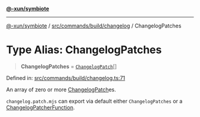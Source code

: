 [**@-xun/symbiote**](../../../../../README.md)

***

[@-xun/symbiote](../../../../../README.md) / [src/commands/build/changelog](../README.md) / ChangelogPatches

# Type Alias: ChangelogPatches

> **ChangelogPatches** = [`ChangelogPatch`](ChangelogPatch.md)[]

Defined in: [src/commands/build/changelog.ts:71](https://github.com/Xunnamius/symbiote/blob/1214379b104dd598631a5db52a98adbb1a28dfdf/src/commands/build/changelog.ts#L71)

An array of zero or more [ChangelogPatch](ChangelogPatch.md)es.

`changelog.patch.mjs` can export via default either `ChangelogPatches` or a
[ChangelogPatcherFunction](ChangelogPatcherFunction.md).
